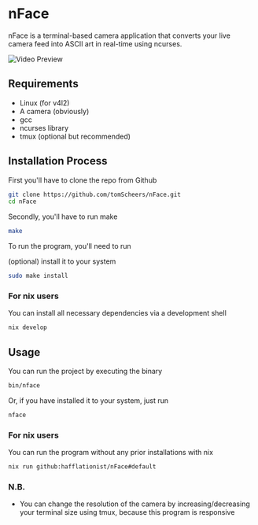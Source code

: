 # nFace

nFace is a terminal-based camera application that converts your live camera feed
into ASCII art in real-time using ncurses.

![Video Preview](assets/example.gif)

## Requirements

- Linux (for v4l2)
- A camera (obviously)
- gcc
- ncurses library
- tmux (optional but recommended)

## Installation Process

First you'll have to clone the repo from Github

```bash
git clone https://github.com/tomScheers/nFace.git
cd nFace
```

Secondly, you'll have to run make

```bash
make
```

To run the program, you'll need to run

(optional) install it to your system

```bash
sudo make install
```

### For nix users

You can install all necessary dependencies via a development shell

```bash
nix develop
```

## Usage

You can run the project by executing the binary

```bash
bin/nface
```

Or, if you have installed it to your system, just run

```bash
nface
```

### For nix users

You can run the program without any prior installations with nix

```bash
nix run github:hafflationist/nFace#default
```

### N.B.

- You can change the resolution of the camera by increasing/decreasing your
  terminal size using tmux, because this program is responsive
